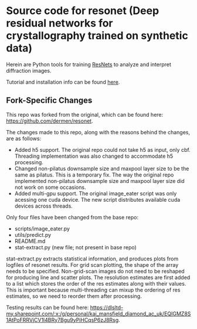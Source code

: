 # Source code for resonet (Deep residual networks for crystallography trained on synthetic data)

Herein are Python tools for training [ResNets](https://en.wikipedia.org/wiki/Residual_neural_network) to analyze and interpret diffraction images.

Tutorial and installation info can be found [here](https://smb.slac.stanford.edu/~resonet/).

## Fork-Specific Changes

This repo was forked from the original, which can be found here: https://github.com/dermen/resonet. 

The changes made to this repo, along with the reasons behind the changes, are as follows:
- Added h5 support. The original repo could not take h5 as input, only cbf. Threading implementation was also changed to accommodate h5 processing.
- Changed non-pilatus downsample size and maxpool layer size to be the same as pilatus. This is a temporary fix. The way the original repo implemented non-pilatus downsample size and maxpool layer size did not work on some occasions.
- Added multi-gpu support. The original image_eater script was only acessing one cuda device. The new script distributes available cuda devices across threads.

Only four files have been changed from the base repo:
- scripts/image_eater.py
- utils/predict.py
- README.md
- stat-extract.py (new file; not present in base repo)

stat-extract.py extracts statistical information, and produces plots from logfiles of resonet results. For grid scan plotting, the shape of the array needs to be specified. Non-grid-scan images do not need to be reshaped for producing line and scatter plots. The resolution estimates are first added to a list which stores the order of the res estimates along with their values. This is important because multi-threading can mixup the ordering of res estimates, so we need to reorder them after processing.

Testing results can be found here: https://dlsltd-my.sharepoint.com/:x:/g/personal/kai_mansfield_diamond_ac_uk/EQIGMZ8S1AtPoFRRVjCV1l4BRy7Bgu9yPiHCqsP6zJ8Rsg.
